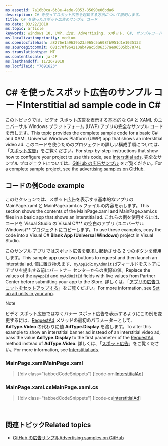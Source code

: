 ```yaml
---
ms.assetid: 7a16b0ca-6b8e-4ade-9853-85690e06bda6
description: C# を使ってスポット広告を起動する方法について説明します。
title: C# を使ったスポット広告のサンプル コード
ms.date: 03/22/2018
ms.topic: article
keywords: windows 10, UWP, 広告, Advertising, スポット, C#, サンプルコード
ms.localizationpriority: medium
ms.openlocfilehash: a8276e1a9639b23a965c5a608fb951d1e1035133
ms.sourcegitcommit: 681c70f964210ab49ac5d06357ae96505bb78741
ms.translationtype: MT
ms.contentlocale: ja-JP
ms.lasthandoff: 11/26/2018
ms.locfileid: "7691623"
---
```

# <a name="interstitial-ad-sample-code-in-c"></a><span data-ttu-id="99396-104">C\# を使ったスポット広告のサンプル コード</span><span class="sxs-lookup"><span data-stu-id="99396-104">Interstitial ad sample code in C\#</span></span> #  

<span data-ttu-id="99396-105">このトピックでは、ビデオ スポット広告を表示する基本的な C# と XAML のユニバーサル Windows プラットフォーム (UWP) アプリの完全なサンプル コードを示します。</span><span class="sxs-lookup"><span data-stu-id="99396-105">This topic provides the complete sample code for a basic C# and XAML Universal Windows Platform (UWP) app that shows an interstitial video ad.</span></span> <span data-ttu-id="99396-106">このコードを使うためのプロジェクトの詳しい構成手順については、「[スポット広告](interstitial-ads.md)」をご覧ください。</span><span class="sxs-lookup"><span data-stu-id="99396-106">For step-by-step instructions that show how to configure your project to use this code, see [Interstitial ads](interstitial-ads.md).</span></span> <span data-ttu-id="99396-107">完全なサンプル プロジェクトについては、[GitHub の広告サンプル](http://aka.ms/githubads) をご覧ください。</span><span class="sxs-lookup"><span data-stu-id="99396-107">For a complete sample project, see the [advertising samples on GitHub](http://aka.ms/githubads).</span></span>

## <a name="code-example"></a><span data-ttu-id="99396-108">コードの例</span><span class="sxs-lookup"><span data-stu-id="99396-108">Code example</span></span>

<span data-ttu-id="99396-109">このセクションでは、スポット広告を表示する基本的なアプリの MainPage.xaml と MainPage.xaml.cs ファイルの内容を示します。</span><span class="sxs-lookup"><span data-stu-id="99396-109">This section shows the contents of the MainPage.xaml and MainPage.xaml.cs files in a basic app that shows an interstitial ad.</span></span> <span data-ttu-id="99396-110">これらの例を使用するには、コードを Visual Studio の Visual C#\*\* の空白のアプリ (ユニバーサル Windows)\*\* プロジェクトにコピーします。</span><span class="sxs-lookup"><span data-stu-id="99396-110">To use these examples, copy the code into a Visual C# **Blank App (Universal Windows)** project in Visual Studio.</span></span>

<span data-ttu-id="99396-111">このサンプル アプリではスポット広告を要求し起動させる 2 つのボタンを使用します。</span><span class="sxs-lookup"><span data-stu-id="99396-111">This sample app uses two buttons to request and then launch an interstitial ad.</span></span> <span data-ttu-id="99396-112">値に置き換えます、```myAppId```と```myAdUnitId```フィールドをストアにアプリを提出する前にパートナー センターからの実際の値。</span><span class="sxs-lookup"><span data-stu-id="99396-112">Replace the values of the ```myAppId``` and ```myAdUnitId``` fields with live values from Partner Center before submitting your app to the Store.</span></span> <span data-ttu-id="99396-113">詳しくは、「[アプリの広告ユニットをセットアップする](set-up-ad-units-in-your-app.md#live-ad-units)」をご覧ください。</span><span class="sxs-lookup"><span data-stu-id="99396-113">For more information, see [Set up ad units in your app](set-up-ad-units-in-your-app.md#live-ad-units).</span></span>

> [!NOTE]
> <span data-ttu-id="99396-114">ビデオ スポット広告ではなくバナー スポット広告を表示するようにこの例を変更するには、[RequestAd](https://docs.microsoft.com/uwp/api/microsoft.advertising.winrt.ui.interstitialad.requestad) メソッドの最初のパラメーターとして、**AdType.Video** の代わりに値 **AdType.Display** を渡します。</span><span class="sxs-lookup"><span data-stu-id="99396-114">To alter this example to show an interstitial banner ad instead of an interstitial video ad, pass the value **AdType.Display** to the first parameter of the [RequestAd](https://docs.microsoft.com/uwp/api/microsoft.advertising.winrt.ui.interstitialad.requestad) method instead of **AdType.Video**.</span></span> <span data-ttu-id="99396-115">詳しくは、「[スポット広告](interstitial-ads.md)」をご覧ください。</span><span class="sxs-lookup"><span data-stu-id="99396-115">For more information, see [Interstitial ads](interstitial-ads.md).</span></span>

### <a name="mainpagexaml"></a><span data-ttu-id="99396-116">MainPage.xaml</span><span class="sxs-lookup"><span data-stu-id="99396-116">MainPage.xaml</span></span>

> [!div class="tabbedCodeSnippets"]
[!code-xml[InterstitialAd](./code/AdvertisingSamples/InterstitialAdSamples/cs/MainPage.xaml#L1-L13)]

### <a name="mainpagexamlcs"></a><span data-ttu-id="99396-117">MainPage.xaml.cs</span><span class="sxs-lookup"><span data-stu-id="99396-117">MainPage.xaml.cs</span></span>

> [!div class="tabbedCodeSnippets"]
[!code-cs[InterstitialAd](./code/AdvertisingSamples/InterstitialAdSamples/cs/MainPage.xaml.cs#CompleteSample)]

 
## <a name="related-topics"></a><span data-ttu-id="99396-118">関連トピック</span><span class="sxs-lookup"><span data-stu-id="99396-118">Related topics</span></span>

* [<span data-ttu-id="99396-119">GitHub の広告サンプル</span><span class="sxs-lookup"><span data-stu-id="99396-119">Advertising samples on GitHub</span></span>](http://aka.ms/githubads)
 
